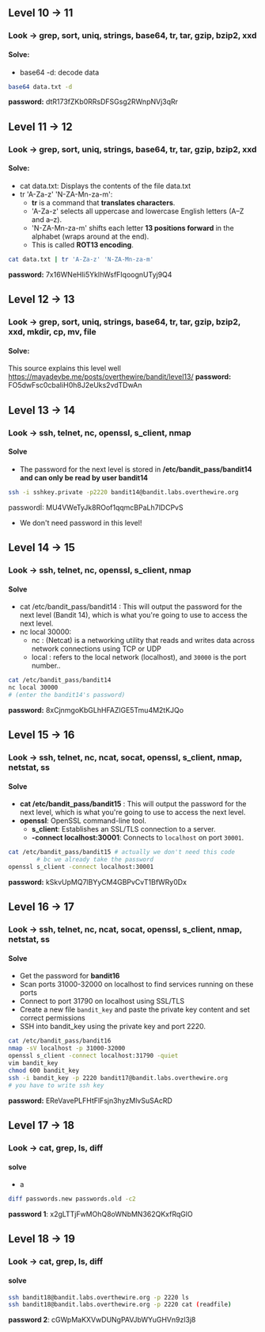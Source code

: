 ## Level 10 -> 11
### Look -> grep, sort, uniq, strings, base64, tr, tar, gzip, bzip2, xxd
#### Solve:
- base64 -d: decode data
```bash
base64 data.txt -d
```
**password:** dtR173fZKb0RRsDFSGsg2RWnpNVj3qRr

## Level 11 -> 12
### Look -> grep, sort, uniq, strings, base64, tr, tar, gzip, bzip2, xxd

#### Solve:
- cat data.txt: Displays the contents of the file data.txt
- tr 'A-Za-z' 'N-ZA-Mn-za-m': 
	- **tr** is a command that **translates characters**.    
	- 'A-Za-z' selects all uppercase and lowercase English letters (A–Z and a–z).
	- 'N-ZA-Mn-za-m' shifts each letter **13 positions forward** in the alphabet (wraps around at the end).
	- This is called **ROT13 encoding**.
```bash
cat data.txt | tr 'A-Za-z' 'N-ZA-Mn-za-m'
```
**password:** 7x16WNeHIi5YkIhWsfFIqoognUTyj9Q4

## Level 12 -> 13
### Look -> grep, sort, uniq, strings, base64, tr, tar, gzip, bzip2, xxd, mkdir, cp, mv, file

#### Solve:
This source explains this level well
https://mayadevbe.me/posts/overthewire/bandit/level13/
**password:** FO5dwFsc0cbaIiH0h8J2eUks2vdTDwAn

## Level 13 -> 14	
### Look -> ssh, telnet, nc, openssl, s_client, nmap
#### Solve
- The password for the next level is stored in **/etc/bandit_pass/bandit14 and can only be read by user bandit14**
```bash
ssh -i sshkey.private -p2220 bandit14@bandit.labs.overthewire.org
```
passwordİ: MU4VWeTyJk8ROof1qqmcBPaLh7lDCPvS 
- We don't need password in this level!

## Level 14 -> 15
### Look -> ssh, telnet, nc, openssl, s_client, nmap
#### Solve
- cat /etc/bandit_pass/bandit14 : This will output the password for the next level (Bandit 14), which is what you're going to use to access the next level.
- nc local 30000: 
	- nc : (Netcat) is a networking utility that reads and writes data across network connections using TCP or UDP
	- local : refers to the local network (localhost), and `30000` is the port number..
```bash
cat /etc/bandit_pass/bandit14
nc local 30000
# (enter the bandit14's password)
```
**password:** 8xCjnmgoKbGLhHFAZlGE5Tmu4M2tKJQo

## Level 15 -> 16
### Look -> ssh, telnet, nc, ncat, socat, openssl, s_client, nmap, netstat, ss
#### Solve 
- **cat /etc/bandit_pass/bandit15** : This will output the password for the next level, which is what you're going to use to access the next level.
- **openssl**: OpenSSL command-line tool.
	- **s_client**: Establishes an SSL/TLS connection to a server.
	- **-connect localhost:30001**: Connects to `localhost` on port `30001`.
```bash
cat /etc/bandit_pass/bandit15 # actually we don't need this code 
		# bc we already take the password
openssl s_client -connect localhost:30001
```
**password:** kSkvUpMQ7lBYyCM4GBPvCvT1BfWRy0Dx

## Level 16 -> 17
### Look -> ssh, telnet, nc, ncat, socat, openssl, s_client, nmap, netstat, ss
#### Solve
-  Get the password for **bandit16**
- Scan ports 31000-32000 on localhost to find services running on these ports
- Connect to port 31790 on localhost using SSL/TLS
- Create a new file `bandit_key` and paste the private key content and set correct permissions
- SSH into bandit_key using the private key and port 2220.
```bash
cat /etc/bandit_pass/bandit16
nmap -sV localhost -p 31000-32000
openssl s_client -connect localhost:31790 -quiet
vim bandit_key
chmod 600 bandit_key
ssh -i bandit_key -p 2220 bandit17@bandit.labs.overthewire.org
# you have to write ssh key
```
**password:** EReVavePLFHtFlFsjn3hyzMlvSuSAcRD

## Level 17 -> 18
### Look -> cat, grep, ls, diff
#### solve
- a
```bash
diff passwords.new passwords.old -c2
```
**password 1**: x2gLTTjFwMOhQ8oWNbMN362QKxfRqGlO

## Level 18 -> 19
### Look -> cat, grep, ls, diff
#### solve
```bash
ssh bandit18@bandit.labs.overthewire.org -p 2220 ls
ssh bandit18@bandit.labs.overthewire.org -p 2220 cat (readfile)
```
**password 2**: cGWpMaKXVwDUNgPAVJbWYuGHVn9zl3j8